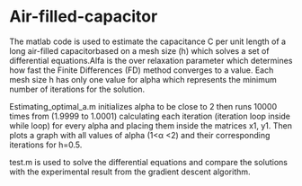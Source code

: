 # Air-filled-capacitor
The matlab code is used to estimate the capacitance C per unit length of a long air-filled capacitorbased on a mesh size (h) which solves a set of differential equations.Alfa is the over relaxation parameter which determines how fast the Finite Differences (FD) method converges to a value. Each mesh size h has only one value for alpha which represents the minimum number of iterations for the solution. 

Estimating_optimal_a.m initializes alpha to be close to 2 then runs 10000 times from (1.9999 to 1.0001) calculating each iteration (iteration loop inside while loop) for every alpha and placing them inside the matrices x1, y1. Then plots a graph with all values of alpha (1<α <2) and their corresponding iterations for h=0.5.

test.m is used to solve the differential equations and compare the solutions with the experimental result from the gradient descent algorithm.
